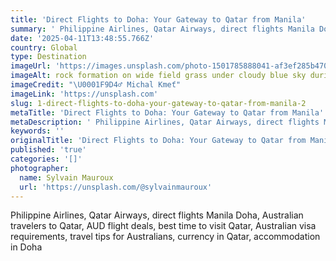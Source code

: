 ```yaml
---
title: 'Direct Flights to Doha: Your Gateway to Qatar from Manila'
summary: ' Philippine Airlines, Qatar Airways, direct flights Manila Doha, Australian travelers to Qatar, AUD flight deals, best time to visit Qatar, Australian...'
date: '2025-04-11T13:48:55.766Z'
country: Global
type: Destination
imageUrl: 'https://images.unsplash.com/photo-1501785888041-af3ef285b470'
imageAlt: rock formation on wide field grass under cloudy blue sky during daytime
imageCredit: "\U0001F9D4‍♂️ Michal Kmeť"
imageLink: 'https://unsplash.com'
slug: 1-direct-flights-to-doha-your-gateway-to-qatar-from-manila-2
metaTitle: 'Direct Flights to Doha: Your Gateway to Qatar from Manila'
metaDescription: ' Philippine Airlines, Qatar Airways, direct flights Manila Doha, Australian travelers to Qatar, AUD flight deals, best time to visit Qatar, Australian...'
keywords: ''
originalTitle: 'Direct Flights to Doha: Your Gateway to Qatar from Manila'
published: 'true'
categories: '[]'
photographer:
  name: Sylvain Mauroux
  url: 'https://unsplash.com/@sylvainmauroux'
---
```








Philippine Airlines, Qatar Airways, direct flights Manila Doha, Australian travelers to Qatar, AUD flight deals, best time to visit Qatar, Australian visa requirements, travel tips for Australians, currency in Qatar, accommodation in Doha
